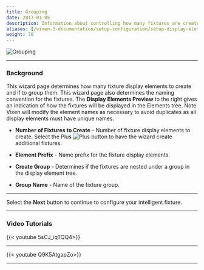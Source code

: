```yaml
---
title: Grouping
date: 2017-01-05
description: Information about controlling how many fixtures are created and if they are grouped.
aliases: [/vixen-3-documentation/setup-configuration/setup-display-elements/intelligent-fixture-wizard/grouping/]
weight: 70 
---
```


![Grouping](/images/docs/usage/display-setup/display-elements/intelligent-fixture-wizard/Grouping.png)

---
### Background

This wizard page determines how many fixture display elements to create and if to group them.
This wizard page also determines the naming convention for the fixtures.
The **Display Elements Preview** to the right gives an indication of how the fixtures will be displayed in the Elements tree.
Note Vixen will modify the element names as necessary to avoid duplicates as all display elements must have unique names.

* **Number of Fixtures to Create** - Number of fixture display elements to create.
                                     Select the Plus ![Plus](/images/docs/usage/display-setup/display-elements/intelligent-fixture-wizard/Plus.png) button to have the wizard create additional fixtures.

* **Element Prefix** - Name prefix for the fixture display elements.

* **Create Group** - Determines if the fixtures are nested under a group in the display element tree.

* **Group Name** - Name of the fixture group.

---

Select the **Next** button to continue to configure your intelligent fixture.

---

### Video Tutorials

{{< youtube 5sCJ_iqTQQ4>}}

---

{{< youtube Q9K5AtgapZo>}}

---


